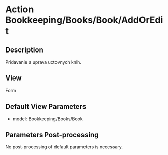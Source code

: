 # Action Bookkeeping/Books/Book/AddOrEdit

## Description

Pridavanie a uprava uctovnych knih.

## View

Form

## Default View Parameters

* model: Bookkeeping/Books/Book

## Parameters Post-processing

No post-processing of default parameters is necessary.
